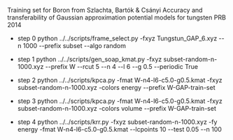 Training set for Boron from
Szlachta, Bartók & Csányi Accuracy and transferability of Gaussian
approximation potential models for tungsten PRB 2014

* step 0
python ../../scripts/frame_select.py -fxyz Tungstun_GAP_6.xyz --n 1000 --prefix subset --algo random

* step 1
python ../../scripts/gen_soap_kmat.py -fxyz subset-random-n-1000.xyz --prefix W --rcut 5 --n 4 --l 6 --g 0.5 --periodic True

* step 2
python ../../scripts/kpca.py -fmat W-n4-l6-c5.0-g0.5.kmat -fxyz subset-random-n-1000.xyz -colors energy --prefix W-GAP-train-set

* step 3
python ../../scripts/kpca.py -fmat W-n4-l6-c5.0-g0.5.kmat -fxyz subset-random-n-1000.xyz -colors volume --prefix W-GAP-train-set

* step 4
python ../../scripts/krr.py -fxyz subset-random-n-1000.xyz -fy energy -fmat W-n4-l6-c5.0-g0.5.kmat --lcpoints 10 --test 0.05 --n 100
